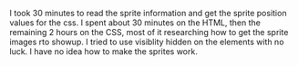 I took 30 minutes to read the sprite information and get the sprite position values for the css.  I spent about 30 minutes on the HTML, then the remaining 2 hours on the CSS, most of it researching how to get the sprite images rto showup.  I tried to use visiblity hidden on the elements with no luck.
I have no idea how to make the sprites work.